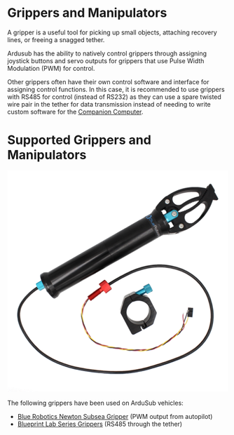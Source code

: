 # Grippers and Manipulators

A gripper is a useful tool for picking up small objects, attaching recovery lines, or freeing a snagged tether.

Ardusub has the ability to natively control grippers through assigning joystick buttons and servo outputs for grippers that use Pulse Width Modulation (PWM) for control.

Other grippers often have their own control software and interface for assigning control functions. In this case, it is recommended to use grippers with RS485 for control (instead of RS232) as they can use a spare twisted wire pair in the tether for data transmission instead of needing to write custom software for the [Companion Computer](/introduction/hardware-options/required-hardware/companion-computer.md).

# Supported Grippers and Manipulators

<img src="/images/hardware/gripper.jpg" class="img-responsive img-center" style="max-height:600px;">

The following grippers have been used on ArduSub vehicles:

* [Blue Robotics Newton Subsea Gripper](https://bluerobotics.com/store/rov/bluerov2-accessories/newton-gripper-asm-r1-rp/) (PWM output from autopilot)
* [Blueprint Lab Series Grippers](https://blueprintlab.com/products/grabbers/) (RS485 through the tether)
